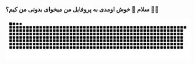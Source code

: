 <h3 aligen='center'> سلام 👋 خوش اومدی به پروفایل من  میخوای بدونی من کیم؟ 🤔🤔 </h3>
<img src='https://raw.githubusercontent.com/imrrobat/imrrobat/d1b244e170d2b75fdda3efd499eaaf163f7a617c/images/github-contribution-grid-snake.svg'>

